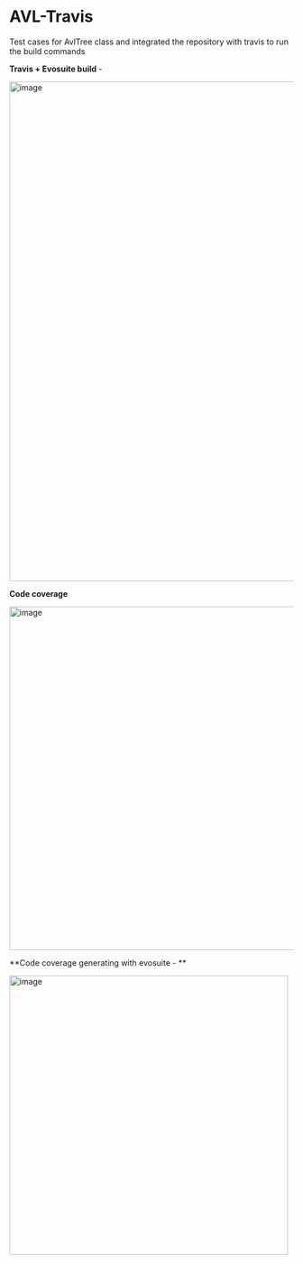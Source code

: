 # AVL-Travis

Test cases for AvlTree class and integrated the repository with travis to run the build commands

**Travis + Evosuite build** - 

<img width="884" alt="image" src="https://user-images.githubusercontent.com/98481611/163311976-bb59f1a8-a786-40a5-8db1-531a3a7fba9d.png">


**Code coverage**

<img width="608" alt="image" src="https://user-images.githubusercontent.com/98481611/163689384-b0998512-26f3-409e-84f3-384129bc9e60.png">


**Code coverage generating with evosuite - 
**

<img width="494" alt="image" src="https://user-images.githubusercontent.com/98481611/163314529-eca2f7b1-a291-4a92-a3ad-605be0a49adc.png">
